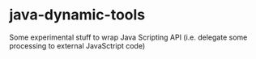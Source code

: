 java-dynamic-tools
==================

Some experimental stuff to wrap Java Scripting API (i.e. delegate some processing to external JavaSctript code)
